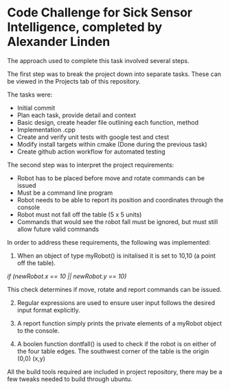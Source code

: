 # Code Challenge for Sick Sensor Intelligence, completed by Alexander Linden 

The approach used to complete this task involved several steps.

The first step was to break the project down into separate tasks. These can be viewed in the Projects tab of this repository.

The tasks were:
- Initial commit
- Plan each task, provide detail and context
- Basic design, create header file outlining each function, method
- Implementation .cpp 
- Create and verify unit tests with google test and ctest
- Modify install targets within cmake (Done during the previous task)
- Create github action workflow for automated testing

The second step was to interpret the project requirements:
 - Robot has to be placed before move and rotate commands can be issued
 - Must be a command line program
 - Robot needs to be able to report its position and coordinates through the console
 - Robot must not fall off the table (5 x 5 units)
 - Commands that would see the robot fall must be ignored, but must still allow future valid commands
 
In order to address these requirements, the following was implemented:

1. When an object of type myRobot() is initalised it is set to 10,10 (a point off the table). 

*if (newRobot.x == 10 || newRobot.y == 10)*
 
This check determines if move, rotate and report commands can be issued. 

2. Regular expressions are used to ensure user input follows the desired input format explicitly.

3. A report function simply prints the private elements of a myRobot object to the console. 

4. A boolen function dontfall() is used to check if the robot is on either of the four table edges. 
The southwest corner of the table is the origin (0,0) (x,y)

 
 All the build tools required are included in project repository, there may be a few tweaks needed to build through ubuntu. 
